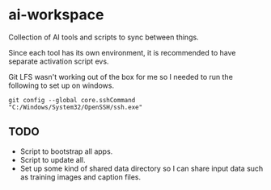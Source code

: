 # ai-workspace

Collection of AI tools and scripts to sync between things.

Since each tool has its own environment, it is recommended to have separate activation script evs.

Git LFS wasn't working out of the box for me so I needed to run the following to set up on windows.

```
git config --global core.sshCommand "C:/Windows/System32/OpenSSH/ssh.exe"
```

## TODO

- Script to bootstrap all apps.
- Script to update all.
- Set up some kind of shared data directory so I can share input data such as training images and caption files.
